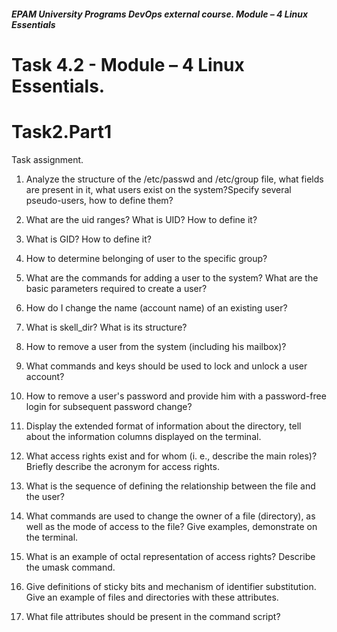 ##### EPAM University Programs DevOps external course. Module – 4 Linux Essentials

# Task 4.2 - Module – 4 Linux Essentials.

# Task2.Part1 

Task assignment.

1) Analyze the structure of the /etc/passwd and /etc/group file, what fields are present in it, what users exist on the system?Specify several pseudo-users, how to define them?

2) What are the uid ranges? What is UID? How to define it?

3) What is GID? How to define it?

4) How to determine belonging of user to the specific group?

5) What are the commands for adding a user to the system? What are the basic parameters required to create a user?

6) How do I change the name (account name) of an existing user?

7) What is skell_dir? What is its structure?

8) How to remove a user from the system (including his mailbox)?

9) What commands and keys should be used to lock and unlock a user account?

10) How to remove a user's password and provide him with a password-free login for subsequent password change?

11) Display the extended format of information about the directory, tell about the information columns displayed on the terminal.

12) What access rights exist and for whom (i. e., describe the main roles)? Briefly describe the acronym for access rights.

13) What is the sequence of defining the relationship between the file and the user?

14) What commands are used to change the owner of a file (directory), as well as the mode of access to the file? Give examples, demonstrate on the terminal.

15) What is an example of octal representation of access rights? Describe the umask command.

16) Give definitions of sticky bits and mechanism of identifier substitution. Give an example of files and directories with these attributes.

17) What file attributes should be present in the command script?